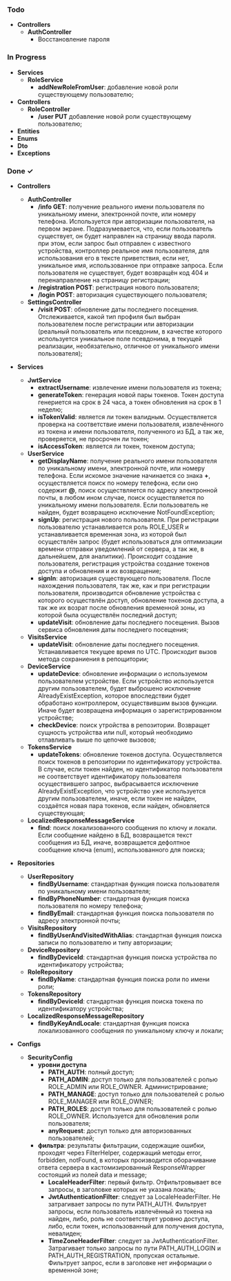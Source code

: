 ### Todo
- **Controllers**
  - **AuthController**
    - Восстановление пароля

### In Progress
- **Services**
  - **RoleService**
    - **addNewRoleFromUser**: добавление новой роли существующему пользователю;
- **Controllers**
  - **RoleController**
    - **/user PUT** добавление новой роли существующему пользователю;
- **Entities**
- **Enums**
- **Dto**
- **Exceptions**

### Done ✓
- **Controllers**
  - **AuthController**
    - **/info GET**: получение реального имени пользователя по уникальному имени, электронной почте, или номеру телефона. 
    Используется при авторизации пользователя, на первом экране. Подразумевается, что, если пользователь существует, 
    он будет направлен на страницу ввода пароля. при этом, если запрос был отправлен с известного устройства, контроллер 
    реальное имя пользователя, для использования его в тексте приветствия, если нет, уникальное имя, использованное при 
    отправке запроса. Если пользователя не существует, будет возвращён код 404 и перенаправление на страницу регистрации;
    - **/registration POST**: регистрация нового пользователя;
    - **/login POST**: авторизация существующего пользователя;
  - **SettingsController**
    - **/visit POST**: обновление даты последнего посещения. Отслеживается, какой тип профиля был выбран пользователем 
    после регистрации или авторизации (реальный пользователь или псевдоним, в качестве которого используется уникальное 
    поле псевдонима, в текущей реализации, необязательно, отличное от уникального имени пользователя);
    
- **Services**
  - **JwtService**
    - **extractUsername**: извлечение имени пользователя из токена;
    - **generateToken**: генерация новой пары токенов. Токен доступа генериется на срок в 24 часа, а токен обновления 
    на срок в 1 неделю;
    - **isTokenValid**: является ли токен валидным. Осуществляется проверка на соответствие имени пользователя, 
    извлечённого из токена и имени пользователя, полученного из БД, а так же, проверяется, не просрочен ли токен;
    - **isAccessToken**: является ли токен, токеном доступа;
  - **UserService**
    - **getDisplayName**: получение реального имени пользователя по уникальному имени, электронной почте, или номеру 
    телефона. Если искомое значение начинается со знака **+**, осуществляется поиск по номеру телефона, 
    если оно содержит **@**, поиск осуществляется по адресу электронной почты, в любом ином случае, поиск осуществляется 
    по уникальному имени пользователя. Если пользователь не найден, будет возвращено исключение NotFoundException;
    - **signUp**: регистрация нового пользователя. При регистрации пользователю устанавливается роль ROLE_USER и 
    устанавливается временная зона, из которой был осуществлён запрос (будет использоваться для оптимизации времени 
    отправки уведомлений от сервера, а так же, в дальнейшем, для аналитики). Происходит создание пользователя, регистрация 
    устройства создание токенов доступа и обновления и их возвращение;
    - **signIn**: авторизация существующего пользователя. После нахождения пользователя, так же, как и при регистрации
    пользователя, производится обновление устройства с которого осуществлён доступ, обновление токенов доступа, а так же
    их возрат после обновления временной зоны, из которой была осуществлён последний доступ;
    - **updateVisit**: обновление даты последнего посещения. Вызов сервиса обновления даты последнего посещения;
  - **VisitsService**
    - **updateVisit**: обновление даты последнего посещения. Устанавливается текущее время по UTC. Происходит вызов 
    метода сохраниения в репощитории;
  - **DeviceService**
    - **updateDevice**: обновление информации о используемом пользователем устройстве. Если устройство используется 
    другим пользователем, будет выброшено исключение AlreadyExistException, которое впоследствии будет обработано
    контроллером, осуществившим вызов функции. Иначе будет возвращена информация о зарегистрированном устройстве;
    - **checkDevice**: поиск утройства в репозитории. Возвращет сущность устройства или null, который необходимо
    отлавливать выше по цепочке вызовов;
  - **TokensService**
    - **updateTokens**: обновление токенов доступа. Осуществляется поиск токенов в репозитории по идентификатору
    устройства. В случае, если токен найден, но идентификатор пользователя не соответствует идентификатору пользователя
    осуществившего запрос, выбрасывается исключение AlreadyExistException, что устройство уже используется другим 
    пользователем, иначе, если токен не найден, создаётся новая пара токенов, если найден, обновляется существующая;
  - **LocalizedResponseMessageService**
    - **find**: поиск локализованного сообщения по ключу и локали. Если сообщение найдено в БД, возвращается текст
    сообщения из БД, иначе, возвращается дефолтное сообщение ключа (enum), использованного для поиска;
    
- **Repositories**
  - **UserRepository**
    - **findByUsername**: стандартная функция поиска пользователя по уникальному имени пользователя;
    - **findByPhoneNumber**: стандартная функция поиска пользователя по номеру телефона;
    - **findByEmail**: стандартная функция поиска пользователя по адресу электронной почты;
  - **VisitsRepository**
    - **findByUserAndVisitedWithAlias**: стандартная функция поиска записи по пользователю и типу авторизации;
  - **DeviceRepository**
    - **findByDeviceId**: стандартная функция поиска устройства по идентификатору устройства;
  - **RoleRepository**
    - **findByName**: стандартная функция поиска роли по имени роли;
  - **TokensRepository**
    - **findByDeviceId**: стандартная функция поиска токена по идентификатору устройства;
  - **LocalizedResponseMessageRepository**
    - **findByKeyAndLocale**: стандартная функция поиска локализованного сообщения по уникальному ключу и локали;
    
- **Configs**
  - **SecurityConfig**
    - **уровни доступа**
      - **PATH_AUTH**: полный доступ;
      - **PATH_ADMIN**: доступ только для пользователей с ролью ROLE_ADMIN или ROLE_OWNER. Администрирование;
      - **PATH_MANAGE**: доступ только для пользователей с ролью ROLE_MANAGER или ROLE_OWNER;
      - **PATH_ROLES**: доступ только для пользователей с ролью ROLE_OWNER. Используется для обновления роли пользователя;
      - **anyRequest**: доступ только для авторизованных пользователей;
    - **фильтра**: результаты фильтрации, содержащие ошибки, проходят через FilterHelper, содержащий методы error, 
    forbidden, notFound, в которых производится оборачивание ответа сервера в кастомизированный ResponseWrapper 
    состоящий из полей data и message;
      - **LocaleHeaderFilter**: первый фильтр. Отфильтровывает все запросы, в заголовке которых не указана локаль;
      - **JwtAuthenticationFilter**: следует за LocaleHeaderFilter. Не затрагивает запросы по пути PATH_AUTH. Фильтрует
      запросы, если пользователь извлечённый из токена на найден, либо, роль не соответствует уровню доступа, либо, 
      если токен, использованный для получения доступа, невалиден;
      - **TimeZoneHeaderFilter**: следует за JwtAuthenticationFilter. Затрагивает только запросы по пути PATH_AUTH_LOGIN
      и PATH_AUTH_REGISTRATION, пропуская остальные. Фильтрует запрос, если в заголовке нет информации о временной зоне;